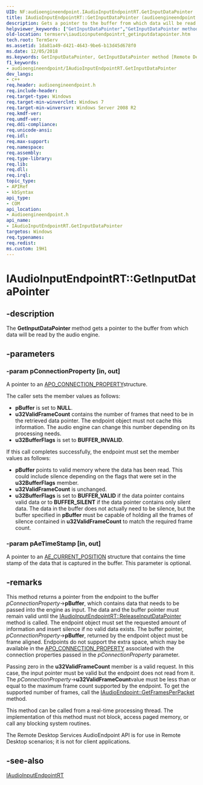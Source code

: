 ```yaml
---
UID: NF:audioengineendpoint.IAudioInputEndpointRT.GetInputDataPointer
title: IAudioInputEndpointRT::GetInputDataPointer (audioengineendpoint.h)
description: Gets a pointer to the buffer from which data will be read by the audio engine.helpviewer_keywords: ["GetInputDataPointer","GetInputDataPointer method [Remote Desktop Services]","GetInputDataPointer method [Remote Desktop Services]","IAudioInputEndpointRT interface","IAudioInputEndpointRT interface [Remote Desktop Services]","GetInputDataPointer method","IAudioInputEndpointRT.GetInputDataPointer","IAudioInputEndpointRT::GetInputDataPointer","audioengineendpoint/IAudioInputEndpointRT::GetInputDataPointer","termserv.iaudioinputendpointrt_getinputdatapointer"]
old-location: termserv\iaudioinputendpointrt_getinputdatapointer.htm
tech.root: TermServ
ms.assetid: 1da81a49-d421-4643-9be6-b13d45d678f0
ms.date: 12/05/2018
ms.keywords: GetInputDataPointer, GetInputDataPointer method [Remote Desktop Services], GetInputDataPointer method [Remote Desktop Services],IAudioInputEndpointRT interface, IAudioInputEndpointRT interface [Remote Desktop Services],GetInputDataPointer method, IAudioInputEndpointRT.GetInputDataPointer, IAudioInputEndpointRT::GetInputDataPointer, audioengineendpoint/IAudioInputEndpointRT::GetInputDataPointer, termserv.iaudioinputendpointrt_getinputdatapointer
f1_keywords:
- audioengineendpoint/IAudioInputEndpointRT.GetInputDataPointer
dev_langs:
- c++
req.header: audioengineendpoint.h
req.include-header: 
req.target-type: Windows
req.target-min-winverclnt: Windows 7
req.target-min-winversvr: Windows Server 2008 R2
req.kmdf-ver: 
req.umdf-ver: 
req.ddi-compliance: 
req.unicode-ansi: 
req.idl: 
req.max-support: 
req.namespace: 
req.assembly: 
req.type-library: 
req.lib: 
req.dll: 
req.irql: 
topic_type:
- APIRef
- kbSyntax
api_type:
- COM
api_location:
- Audioengineendpoint.h
api_name:
- IAudioInputEndpointRT.GetInputDataPointer
targetos: Windows
req.typenames: 
req.redist: 
ms.custom: 19H1
---
```


# IAudioInputEndpointRT::GetInputDataPointer


## -description


The <b>GetInputDataPointer</b> method gets a pointer to the buffer from which data will be read by the audio engine.


## -parameters




### -param pConnectionProperty [in, out]

 A pointer to an <a href="https://docs.microsoft.com/windows/desktop/api/audioapotypes/ns-audioapotypes-apo_connection_property">APO_CONNECTION_PROPERTY</a>structure.

The caller sets the member values as follows:

<ul>
<li><b>pBuffer</b> is set to <b>NULL</b>.</li>
<li><b>u32ValidFrameCount</b> contains the number of frames that need to be
    in the retrieved data pointer. The endpoint object must not cache this
    information. The audio engine can change this number depending on
    its processing needs.</li>
<li><b>u32BufferFlags</b> is set to <b>BUFFER_INVALID</b>.</li>
</ul>
If this call completes successfully, the endpoint must set the member values as follows:

<ul>
<li><b>pBuffer</b> points to valid memory where the data has been read. This could include silence depending on the flags that were set in the <b>u32BufferFlags</b> member.</li>
<li><b>u32ValidFrameCount</b> is unchanged.</li>
<li><b>u32BufferFlags</b> is set to <b>BUFFER_VALID</b> if the data pointer contains valid data or to <b>BUFFER_SILENT</b> if the data
    pointer contains only silent data. The data in the buffer does
    not actually need to be silence, but the buffer specified in <b>pBuffer</b> must be capable of holding all the frames of
    silence contained in <b>u32ValidFrameCount</b> to match the required frame count.</li>
</ul>

### -param pAeTimeStamp [in, out]

A pointer to an <a href="https://docs.microsoft.com/windows/desktop/api/audioengineendpoint/ns-audioengineendpoint-ae_current_position">AE_CURRENT_POSITION</a> structure that contains the time stamp of the data that is captured in the buffer.
    This parameter is optional.


## -remarks



This method returns a pointer from the endpoint to the buffer <i>pConnectionProperty</i>-&gt;<b>pBuffer</b>, which
    contains data that needs to be passed into the engine as input.
    The data and the buffer pointer must remain valid until the
    <a href="https://docs.microsoft.com/windows/desktop/api/audioengineendpoint/nf-audioengineendpoint-iaudioinputendpointrt-releaseinputdatapointer">IAudioInputEndpointRT::ReleaseInputDataPointer</a> method is called. The endpoint object must  set  the requested amount of information and insert silence if no
    valid data exists.
    The  buffer pointer, <i>pConnectionProperty</i>-&gt;<b>pBuffer</b>, returned by the endpoint object  must be frame aligned.
    Endpoints do not support the extra space, which may be available in
    the <a href="https://docs.microsoft.com/windows/desktop/api/audioapotypes/ns-audioapotypes-apo_connection_property">APO_CONNECTION_PROPERTY</a> associated with the connection properties
    passed in the <i>pConnectionProperty</i> parameter.

Passing zero in the <b>u32ValidFrameCount</b> member is a valid request. In this case,
    the input pointer must be valid but the endpoint does not read from it. The <i>pConnectionProperty</i>-&gt;<b>u32ValidFrameCount</b>value must be less than or equal to the maximum  frame count supported by the endpoint. To get the supported number of frames, call the <a href="https://docs.microsoft.com/windows/desktop/api/audioengineendpoint/nf-audioengineendpoint-iaudioendpoint-getframesperpacket">IAudioEndpoint::GetFramesPerPacket</a> method.

This method can be called from a real-time processing thread. The
    implementation of this method must not block, access
    paged memory, or call any blocking system routines.

The Remote Desktop Services AudioEndpoint API is for use in Remote Desktop scenarios; it is not for client applications.




## -see-also




<a href="https://docs.microsoft.com/windows/desktop/api/audioengineendpoint/nn-audioengineendpoint-iaudioinputendpointrt">IAudioInputEndpointRT</a>
 

 

